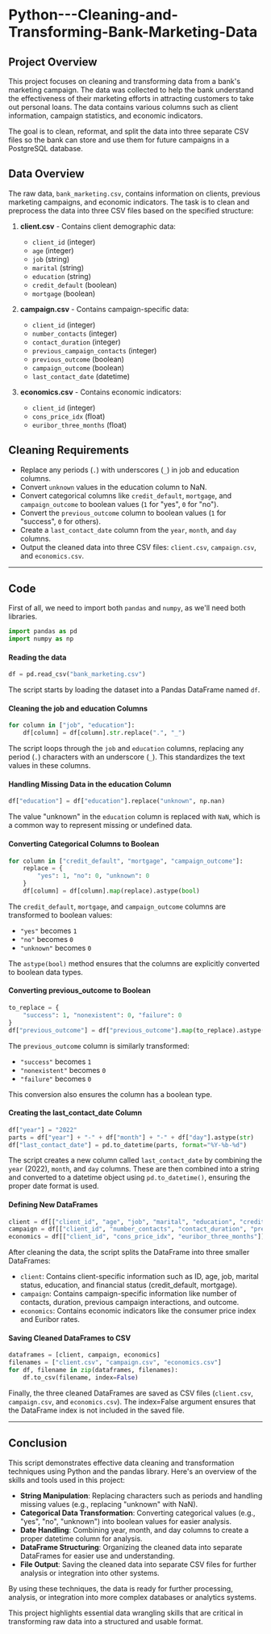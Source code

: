 # Python---Cleaning-and-Transforming-Bank-Marketing-Data

## Project Overview

This project focuses on cleaning and transforming data from a bank's marketing campaign. The data was collected to help the bank understand the effectiveness of their marketing efforts in attracting customers to take out personal loans. The data contains various columns such as client information, campaign statistics, and economic indicators.

The goal is to clean, reformat, and split the data into three separate CSV files so the bank can store and use them for future campaigns in a PostgreSQL database. 

## Data Overview

The raw data, `bank_marketing.csv`, contains information on clients, previous marketing campaigns, and economic indicators. The task is to clean and preprocess the data into three CSV files based on the specified structure:

1. **client.csv** - Contains client demographic data:
   - `client_id` (integer)
   - `age` (integer)
   - `job` (string)
   - `marital` (string)
   - `education` (string)
   - `credit_default` (boolean)
   - `mortgage` (boolean)

2. **campaign.csv** - Contains campaign-specific data:
   - `client_id` (integer)
   - `number_contacts` (integer)
   - `contact_duration` (integer)
   - `previous_campaign_contacts` (integer)
   - `previous_outcome` (boolean)
   - `campaign_outcome` (boolean)
   - `last_contact_date` (datetime)

3. **economics.csv** - Contains economic indicators:
   - `client_id` (integer)
   - `cons_price_idx` (float)
   - `euribor_three_months` (float)

## Cleaning Requirements

- Replace any periods (`.`) with underscores (`_`) in job and education columns.
- Convert `unknown` values in the education column to NaN.
- Convert categorical columns like `credit_default`, `mortgage`, and `campaign_outcome` to boolean values (`1` for "yes", `0` for "no").
- Convert the `previous_outcome` column to boolean values (`1` for "success", `0` for others).
- Create a `last_contact_date` column from the `year`, `month`, and `day` columns.
- Output the cleaned data into three CSV files: `client.csv`, `campaign.csv`, and `economics.csv`.

---

## Code
First of all, we need to import both `pandas` and `numpy`, as we'll need both libraries.
```python
import pandas as pd
import numpy as np
```
#### Reading the data
```python
df = pd.read_csv("bank_marketing.csv")
```
The script starts by loading the dataset into a Pandas DataFrame named `df`.
#### Cleaning the job and education Columns
```python
for column in ["job", "education"]:
    df[column] = df[column].str.replace(".", "_")
```
The script loops through the `job` and `education` columns, replacing any period (`.`) characters with an underscore (`_`). This standardizes the text values in these columns.
#### Handling Missing Data in the education Column
```python
df["education"] = df["education"].replace("unknown", np.nan) 
```
The value "unknown" in the `education` column is replaced with `NaN`, which is a common way to represent missing or undefined data.
#### Converting Categorical Columns to Boolean
```python
for column in ["credit_default", "mortgage", "campaign_outcome"]:
    replace = {
        "yes": 1, "no": 0, "unknown": 0
    }
    df[column] = df[column].map(replace).astype(bool)
```
The `credit_default`, `mortgage`, and `campaign_outcome` columns are transformed to boolean values:
- `"yes"` becomes `1`
- `"no"` becomes `0`
- `"unknown"` becomes `0`

The `astype(bool)` method ensures that the columns are explicitly converted to boolean data types.
#### Converting previous_outcome to Boolean
```python
to_replace = {
    "success": 1, "nonexistent": 0, "failure": 0
}
df["previous_outcome"] = df["previous_outcome"].map(to_replace).astype(bool)
```
The `previous_outcome` column is similarly transformed:
- `"success"` becomes `1`
- `"nonexistent"` becomes `0`
- `"failure"` becomes `0`

This conversion also ensures the column has a boolean type.
#### Creating the last_contact_date Column
```python
df["year"] = "2022"
parts = df["year"] + "-" + df["month"] + "-" + df["day"].astype(str)
df["last_contact_date"] = pd.to_datetime(parts, format="%Y-%b-%d")
```
The script creates a new column called `last_contact_date` by combining the `year` (2022), `month`, and `day` columns. These are then combined into a string and converted to a datetime object using `pd.to_datetime()`, ensuring the proper date format is used.
#### Defining New DataFrames
```python
client = df[["client_id", "age", "job", "marital", "education", "credit_default", "mortgage"]]
campaign = df[["client_id", "number_contacts", "contact_duration", "previous_campaign_contacts", "previous_outcome", "campaign_outcome", "last_contact_date"]]
economics = df[["client_id", "cons_price_idx", "euribor_three_months"]]
```
After cleaning the data, the script splits the DataFrame into three smaller DataFrames:
- `client`: Contains client-specific information such as ID, age, job, marital status, education, and financial status (credit_default, mortgage).
- `campaign`: Contains campaign-specific information like number of contacts, duration, previous campaign interactions, and outcome.
- `economics`: Contains economic indicators like the consumer price index and Euribor rates.
#### Saving Cleaned DataFrames to CSV
```python
dataframes = [client, campaign, economics]
filenames = ["client.csv", "campaign.csv", "economics.csv"]
for df, filename in zip(dataframes, filenames):
    df.to_csv(filename, index=False)
```
Finally, the three cleaned DataFrames are saved as CSV files (`client.csv`, `campaign.csv`, and `economics.csv`). The index=False argument ensures that the DataFrame index is not included in the saved file.

---

## Conclusion
This script demonstrates effective data cleaning and transformation techniques using Python and the pandas library. Here's an overview of the skills and tools used in this project:
- **String Manipulation**: Replacing characters such as periods and handling missing values (e.g., replacing "unknown" with NaN).
- **Categorical Data Transformation**: Converting categorical values (e.g., "yes", "no", "unknown") into boolean values for easier analysis.
- **Date Handling**: Combining year, month, and day columns to create a proper datetime column for analysis.
- **DataFrame Structuring**: Organizing the cleaned data into separate DataFrames for easier use and understanding.
- **File Output**: Saving the cleaned data into separate CSV files for further analysis or integration into other systems.

By using these techniques, the data is ready for further processing, analysis, or integration into more complex databases or analytics systems. 

This project highlights essential data wrangling skills that are critical in transforming raw data into a structured and usable format.

